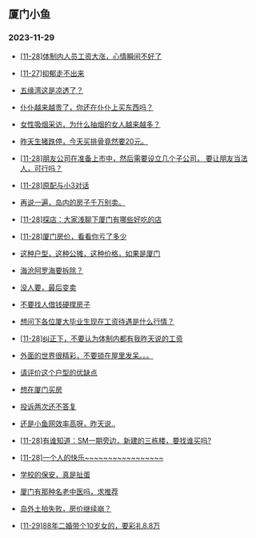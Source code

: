## 厦门小鱼 
### 2023-11-29

+ [[11-28]体制内人员工资大涨，心情瞬间不好了](http://bbs.xmfish.com/read-htm-tid-18112765.html)

+ [[11-27]抑郁走不出来](http://bbs.xmfish.com/read-htm-tid-18112510.html)

+ [五缘湾这是凉透了？](http://bbs.xmfish.com/read-htm-tid-18112782.html)

+ [仆仆越来越贵了，你还在仆仆上买东西吗？](http://bbs.xmfish.com/read-htm-tid-18112609.html)

+ [女性吸烟采访，为什么抽烟的女人越来越多？](http://bbs.xmfish.com/read-htm-tid-18112615.html)

+ [昨天生猪跌停，今天买排骨竟然要20元。](http://bbs.xmfish.com/read-htm-tid-18112610.html)

+ [[11-28]朋友公司在准备上市中，然后需要设立几个子公司， 要让朋友当法人，可行吗？](http://bbs.xmfish.com/read-htm-tid-18112785.html)

+ [[11-28]原配与小3对话](http://bbs.xmfish.com/read-htm-tid-18112761.html)

+ [再说一遍，岛内的房子千万别卖。](http://bbs.xmfish.com/read-htm-tid-18112888.html)

+ [[11-28]探店：大家浅聊下厦门有哪些好吃的店](http://bbs.xmfish.com/read-htm-tid-18112536.html)

+ [[11-28]厦门房价，看看你亏了多少](http://bbs.xmfish.com/read-htm-tid-18112843.html)

+ [这种户型，这种公摊，这种价格，如果是厦门](http://bbs.xmfish.com/read-htm-tid-18112791.html)

+ [海沧阿罗海要拆除？](http://bbs.xmfish.com/read-htm-tid-18112887.html)

+ [没人要，最后变卖](http://bbs.xmfish.com/read-htm-tid-18112718.html)

+ [不要找人借钱硬撑房子](http://bbs.xmfish.com/read-htm-tid-18112734.html)

+ [想问下各位厦大毕业生现在工资待遇是什么行情？](http://bbs.xmfish.com/read-htm-tid-18112991.html)

+ [[11-28]纠正下，不要认为体制内都有我昨天说的工资](http://bbs.xmfish.com/read-htm-tid-18113090.html)

+ [外面的世界很精彩，不要锁在屋里发呆。。。](http://bbs.xmfish.com/read-htm-tid-18112885.html)

+ [请评价这个户型的优缺点](http://bbs.xmfish.com/read-htm-tid-18112934.html)

+ [想在厦门买房](http://bbs.xmfish.com/read-htm-tid-18112955.html)

+ [投诉两次还不答复](http://bbs.xmfish.com/read-htm-tid-18113008.html)

+ [还是小鱼网效率高呀，昨天说..](http://bbs.xmfish.com/read-htm-tid-18112940.html)

+ [[11-28]有谁知道：SM一期旁边，新建的三栋楼，要找谁买吗?](http://bbs.xmfish.com/read-htm-tid-18112920.html)

+ [[11-28]一个人的快乐~~~~~~~~~~~~~~~~~](http://bbs.xmfish.com/read-htm-tid-18113013.html)

+ [学校的保安，真是扯蛋](http://bbs.xmfish.com/read-htm-tid-18113104.html)

+ [厦门有那种名老中医吗，求推荐](http://bbs.xmfish.com/read-htm-tid-18113035.html)

+ [岛外土拍失败，房价继续崩？](http://bbs.xmfish.com/read-htm-tid-18113300.html)

+ [[11-29]88年二婚带个10岁女的，要彩礼8.8万](http://bbs.xmfish.com/read-htm-tid-18113273.html)

